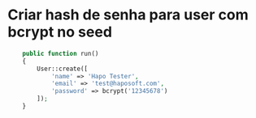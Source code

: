 # Criar hash de senha para user com bcrypt no seed
```php
    public function run()
    {
        User::create([
            'name' => 'Hapo Tester',
            'email' => 'test@haposoft.com',
            'password' => bcrypt('12345678')
        ]);
    }
```
